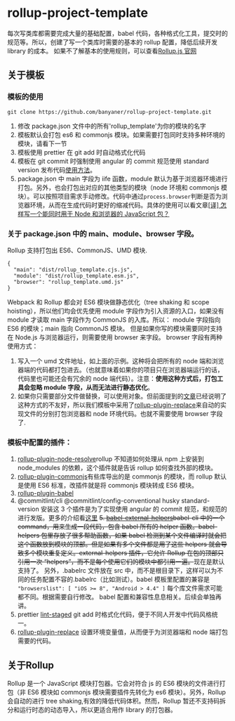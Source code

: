 # rollup-project-template

每次写类库都需要完成大量的基础配置，babel 代码，各种格式化工具，提交时的规范等。所以，创建了写一个类库时需要的基本的 rollup 配置，降低后续开发 library 的成本。
如果不了解基本的使用规则，可以查看[Rollup.js 官网](https://www.rollupjs.com/guide/zh#introduction)

## 关于模板

### 模板的使用

```
git clone https://github.com/banyaner/rollup-project-template.git
```

1. 修改 package.json 文件中的所有'rollup_template'为你的模块的名字
2. 模板默认会打包 es6 和 commonjs 模块。如果需要打包同时支持多种环境的模块，请看下一节
3. 模板使用 prettier 在 git add 时自动格式化代码
4. 模板在 git commit 时强制使用 angular 的 commit 规范使用 standard version 发布代码[使用方法](https://juejin.im/post/5c1611515188253847206166)。
5. package.json 中 main 字段为 iife 函数，module 默认为基于浏览器环境进行打包。另外，也会打包出对应的其他类型的模块（node 环境和 commonjs 模块）。可以按照项目需求手动修改。代码中通过`process.browser`判断是否为浏览器环境，从而在生成代码时更好的缩减代码。具体的使用可以看文章[[译] 怎样写一个能同时用于 Node 和浏览器的 JavaScript 包？](https://zhuanlan.zhihu.com/p/25215447)

### 关于 package.json 中的 main、module、browser 字段。

Rollup 支持打包出 ES6、CommonJS、UMD 模块.

```
{
  "main": "dist/rollup_template.cjs.js",
  "module": "dist/rollup_template.esm.js",
  "browser": "rollup_template.umd.js"
}
```

Webpack 和 Rollup 都会对 ES6 模块做静态优化（tree shaking 和 scope hoisting），所以他们均会优先使用 module 字段作为引入资源的入口，如果没有 module 才读取 main 字段作为 CommonJS 的入库。所以：
module 字段指向 ES6 的模块；main 指向 CommonJS 模块。
但是如果你写的模块需要同时支持在 Node.js 与浏览器运行，则需要使用 browser 来字段。
browser 字段有两种使用方式：

1. 写入一个 umd 文件地址，如上面的示例。这种将会把所有的 node 端和浏览器端的代码都打包进去。（也就意味着如果你的项目只在浏览器端运行的话，代码里也可能还会有冗余的 node 端代码）。注意：**使用这种方式后，打包工具会忽略 module 字段，从而无法进行静态优化**。
2. 如果你只需要部分文件做替换，可以使用对象。但前面提到的[文章](https://zhuanlan.zhihu.com/p/25215447)已经说明了这种方式的不友好，所以我们模板中采用了[rollup-plugin-replace](https://www.npmjs.com/package/rollup-plugin-replace)来自动的实现文件的分别打包浏览器和 node 环境代码。也就不需要使用 browser 字段了.

### 模板中配置的插件：

1. [rollup-plugin-node-resolve](https://github.com/rollup/rollup-plugin-node-resolve)rollup 不知道如何处理从 npm 上安装到 node_modules 的依赖，这个插件就是告诉 rollup 如何查找外部的模块。
2. [rollup-plugin-commonjs](https://github.com/rollup/rollup-plugin-commonjs)有些库导出的是 commonjs 的模块，而 rollup 默认是使用 ES6 标准，改插件就是将 commonjs 模块转成 ES6 模块。
3. [rollup-plugin-babel](https://github.com/rollup/rollup-plugin-babel)
4. @commitlint/cli @commitlint/config-conventional husky standard-version 安装这 3 个插件是为了实现使用 angular 的 commit 规范，和规范的进行发版。更多的介绍看[这里](https://juejin.im/post/5c1611515188253847206166)
   ~~5. [babel-external-helpers](https://babel.bootcss.com/docs/plugins/external-helpers/)babel-cli 中的一个 command，用来生成一段代码，包含 babel 所有的 helper 函数。babel-helpers 包里存放了很多帮助函数，如果 babel 检测到某个文件编译时就会把这个函数放到模块的顶部。但是如果有多个文件都是用了这些 helpers 就会导致多个模块重复定义。external-helpers 插件，它允许 Rollup 在包的顶部只引用一次 “helpers”，而不是每个使用它们的模块中都引用一遍。~~现在是默认支持了。
   另外，.babelrc 文件放在 src 中，而不是根目录下，这样可以为不同的任务配置不容的.babelrc（比如测试）。babel 模板里配置的兼容是 `"browserslist": [ "iOS >= 8", "Android > 4.4" ]` 每个库文件需求可能都不同。根据需要自行修改。 babel 配置和兼容性息息相关。后续会单独再讲。
5. prettier [lint-staged](https://github.com/okonet/lint-staged#configuration) git add 时格式化代码，便于不同人开发中代码风格统一。
6. [rollup-plugin-replace](https://www.npmjs.com/package/rollup-plugin-replace) 设置环境变量值，从而便于为浏览器端和 node 端打包需要的代码。

## 关于Rollup

Rollup 是一个 JavaScript 模块打包器。它会对符合 js 的 ES6 模块的文件进行打包（非 ES6 模块如 commonjs 模块需要插件先转化为 es6 模块）。另外，Rollup 会自动的进行 tree shaking,有效的降低代码体积。然而，Rollup 暂还不支持码拆分和运行时态的动态导入，所以更适合用作 library 的打包器。
